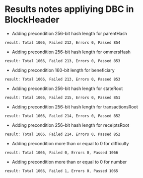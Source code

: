 # Results notes appliying DBC in BlockHeader


* Adding precondition 256-bit hash length for parentHash
``` 
result: Total 1066, Failed 212, Errors 0, Passed 854
```

* Adding precondition 256-bit hash length for ommersHash
``` 
result: Total 1066, Failed 213, Errors 0, Passed 853
```

* Adding precondition 160-bit length for beneficiary
``` 
result: Total 1066, Failed 213, Errors 0, Passed 853
```

* Adding precondition 256-bit hash length for stateRoot
``` 
result: Total 1066, Failed 215, Errors 0, Passed 851
``` 

* Adding precondition 256-bit hash length for transactionsRoot
```
result: Total 1066, Failed 214, Errors 0, Passed 852
```

* Adding precondition 256-bit hash length for receiptsRoot
```
result: Total 1066, Failed 214, Errors 0, Passed 852
```

* Adding precondition more than or equal to 0 for difficulty
```
result: Total 1066, Failed 0, Errors 0, Passed 1066
```

* Adding precondition more than or equal to 0 for number
```
result: Total 1066, Failed 1, Errors 0, Passed 1065
```